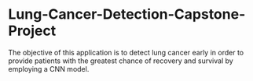 # Lung-Cancer-Detection-Capstone-Project
The objective of this application is to detect lung cancer early in order to provide patients with the greatest chance of recovery and survival by employing a CNN model.
